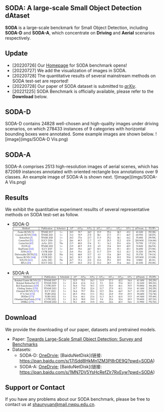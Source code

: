 ## **SODA**: A large-scale **S**mall **O**bject **D**etection d**A**taset
**SODA** is a large-scale benckmark for Small Object Detection, including **SODA-D** and **SODA-A**, which concentrate on **Driving** and **Aerial** scenarios respectively.

## **Update**
 - [20220726] Our [Homepage](https://shaunyuan22.github.io/SODA/) for SODA benchmark opens!
 - [20220727] We add the visualization of images in SODA.
 - [20220728] The quantitative results of several mainstream methods on SODA test-set are reported!
 - [20220728] Our paper of SODA dataset is submitted to [*arXiv*](https://arxiv.org/abs/2207.14096).
 - [20221225] SODA Benchmark is officially available, please refer to the **Download** below.
 <!-- - [20220726] SODA Benchmark is officially available, please refer to the **Download** below. -->
 <!-- - [20220726] [Codes](https://github.com/shaunyuan22/SODA) for training and evaluating of SODA-D and SODA-A dataset are released. -->
 <!-- - [20220726] Pretrained models are released, please see the **Download** part. -->
 
## **SODA-D**
SODA-D contains 24828 well-chosen and high-quality images under driving scenarios, on which 278433 instances of 9 categories with horizontal bounding boxes were annotated. Some example images are shown below.
![image](imgs/SODA-D Vis.png)

## **SODA-A**
SODA-A comprises 2513 high-resolution images of aerial scenes, which has 872069 instances annotated with oriented rectangle box annotations over 9 classes. An example image of SODA-A is shown next.
![image](imgs/SODA-A Vis.png)

## **Results**
We exhibit the quantitative experiment resullts of several representative methods on SODA test-set as follow.
 - SDOA-D
  ![image](imgs/SODA-D.PNG)
    <!--
    | **Method** | **Schedule** | **$AP$** | **$AP_{50}$** | **$AP_{75}$** | **$AP_T$** | **$AP_{eT}$** | **$AP_{rT}$** | **$AP_{gT}$** | **$AP_S$** |
    | :----: | :----: | :----: | :----: | :----: | :----: | :----: | :----: | :----: | :----: |
    | Faster RCNN | $1 \times$ | 32.9 | 64.5 | 29.4 | 28.9 | 19.3 | 30.1 | 35.8 | 43.2 |
    | Cascade RCNN | $1 \times$ |35.7 | 64.6 | 33.8 | 31.2 | 20.4 | 32.5 | 39.0 | 46.9 |
    | RetinaNet | $1 \times$ | 29.2 | 58.0 | 25.3 | 25.0 | 15.7 | 26.3 | 31.8 | 39.6 |
    | FCOS | $1 \times$ | 28.7 | 55.1 | 26.0 | 23.9 | 11.9 | 25.6 | 32.8 | 40.9 |
    | RepPoints | $1 \times$ | 32.9 | 60.8 | 30.9 | 28.0 | 16.2 | 29.6 | 36.8 | 45.3 |
    | ATSS | $1 \times$ | 30.1 | 59.5 | 26.3 | 26.1 | 17.0 | 27.4 | 32.8 | 40.5 |
    | Deformable-DETR | $50e$ | 23.4 | 50.6 | 18.8 | 19.2 | 10.1 | 20.0 | 26.5 | 34.2 |
    | Sparse RCNN | $1 \times$ | 28.3 | 55.8 | 25.5 | 24.2 | 14.1 | 25.5 | 31.7 | 39.4 |
    -->
    
 - SDOA-A
  ![image](imgs/SODA-A.PNG)
    <!--
    | **Method** | **Schedule** | **$AP$** | **$AP_{50}$** | **$AP_{75}$** | **$AP_T$** | **$AP_{eT}$** | **$AP_{rT}$** | **$AP_{gT}$** | **$AP_S$** |
    | :----: | :----: | :----: | :----: | :----: | :----: | :----: | :----: | :----: | :----: |
    | Rotated Faster RCNN| $1 \times$ | 34.0 | 72.6 | 25.7 | 32.5 | 18.6 | 34.2 | 39.0 | 34.4 |
    | Rotated RetinaNet | $1 \times$ | 28.1 | 66.1 | 17.4 | 26.8 | 14.9 | 28.3 | 32.8 | 28.2 |
    | RoI Transformer | $1 \times$ | 37.7 | 75.5 | 32.1 | 36.0 | 20.7 | 37.3 | 43.3 | 39.5 |
    | Gliding Vertex | $1 \times$ | 33.2 | 73.2 | 24.1 | 31.7 | 18.6 | 32.6 | 38.6 | 33.8 |
    | Oriented RCNN | $1 \times$ | 36.0 | 73.2 | 30.4 | 34.4 | 19.5 | 35.6 | 41.2 | 36.7 |
    | S$^2$ A-Net | $1 \times$ | 29.6 | 72.4 | 14.0 | 28.3 | 15.6 | 29.1 | 33.8 | 29.5 |
    | DODet | $1 \times$ | 32.4 | 69.5 | 24.4 | 30.9 | 17.7 | 32.0 | 36.6 | 32.9 |
    -->


## **Download**
We provide the downloading of our paper, datasets and pretrained models.
 - Paper: [Towards Large-Scale Small Object Detection: Survey and Benchmarks](https://arxiv.org)
 - Datasets:
   - SODA-D: [OneDrvie]([https://www.microsoft.com/onedrive](https://nwpueducn-my.sharepoint.com/:f:/g/personal/gcheng_nwpu_edu_cn/EhXUvvPZLRRLnmo0QRmd4YUBTeeDkc1RbMg-far4_nGJwA?e=rczckx)); [BaiduNetDisk](链接: https://pan.baidu.com/s/17iSdd8HkMn1ZM3Pl8rDE9Q?pwd=SODA)
   - SODA-A: [OneDrvie]([https://www.microsoft.com/onedrive](https://nwpueducn-my.sharepoint.com/:f:/g/personal/gcheng_nwpu_edu_cn/EqJBjheHJXVOrMQWcr8dOt0Bf52Sq_IkFDTc2vSHK-yQrg?e=hM6u6Y)); [BaiduNetDisk](链接: https://pan.baidu.com/s/1MN7DV5YsHcRefZlr7RxEyw?pwd=SODA)

<!--
 - Pretrained Models: Models trained on train-set are available at: [OneDrvie](https://www.microsoft.com/onedrive); [BaiduNetDisk](https://pan.baidu.com)
-->

## **Support or Contact**
If you have any problems about our SODA benchmark, please be free to contact us at shaunyuan@mail.nwpu.edu.cn.
